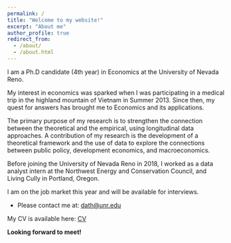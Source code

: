 ```yaml
---
permalink: /
title: "Welcome to my website!"
excerpt: "About me"
author_profile: true
redirect_from: 
  - /about/
  - /about.html
---
```

I am a Ph.D candidate (4th year) in Economics at the University of Nevada Reno.

My interest in economics was sparked when I was participating in a medical trip in the highland mountain of Vietnam in Summer 2013. Since then, my quest for answers has brought me to Economics and its applications. 

The primary purpose of my research is to strengthen the connection between the theoretical and the empirical, using longitudinal data approaches. A contribution of my research is the development of a theoretical framework and the use of data to explore the connections between public policy, development economics, and macroeconomics. 

Before joining the University of Nevada Reno in 2018, I worked as a data analyst intern at the Northwest Energy and Conservation Council, and Living Cully in Portland, Oregon. 

I am on the job market this year and will be available for interviews.

* Please contact me at: dath@unr.edu

My CV is available here: [CV](https://github.com/huynhdattien/huynhdattien.github.io/files/7402234/Huynh_CV.pdf)

**Looking forward to meet!**




